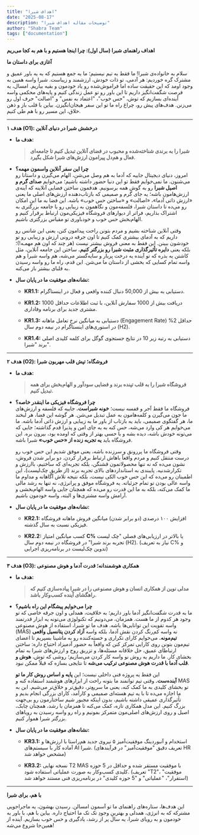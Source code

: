 ```yaml
---
title: "اهداف شبرا"
date: "2025-08-17"
description: "توضیحات مقاله اهداف شبرا"
author: "Shabra Team"
tags: ["documentation"]
---
```


**اهداف راهنمای شبرا (سال اول): چرا اینجا هستیم و با هم به کجا می‌ریم**

**آغازی برای داستان ما**

سلام به خانواده‌ی شبرا! ما فقط یه تیم نیستیم؛ ما یه جمع‌ هستیم که به یه باور عمیق و مشترک گره خوردیم: هر آدمی، تو ذات خودش، ارزشمند و زیباست. شبرا واسه همین به وجود اومد که این حقیقت ساده اما فراموش‌شده رو یاد خودمون و بقیه بیاریم. امسال، یه فرصت شگفت‌انگیز داریم تا این باور رو تو عمل زندگی کنیم و پایه‌های محکمی واسه آینده‌ای بسازیم که توش، "حس خوب"، "اعتماد به نفس" و "اصالت" حرف اول رو می‌زنن. هدف‌های پیش رو، چراغ راه ما تو این سفر هیجان‌انگیزن. بیاین با قلب باز و ذهن خلاق، این مسیر رو با هم طی کنیم.

---

**هدف ۱ (O1): درخشش شبرا در دنیای آنلاین**

- **هدف ما:**
    
    > **شبرا را به برندی شناخته‌شده و محبوب در فضای آنلاین تبدیل کنیم تا جامعه‌ای فعال و هم‌دل پیرامون ارزش‌های شبرا شکل بگیرد.**
    
- **چرا این سفر آنلاین واسمون مهمه؟**  
    امروز، دنیای دیجیتال جاییه که آدما به هم وصل می‌شن، الهام می‌گیرن و داستانا رو می‌شنون. ما نمی‌خوایم فقط تو این دنیا حضور داشته باشیم؛ می‌خوایم **صدای گرم و اصیل شبرا** رو به گوش همه برسونیم. هدفمون ساختن فضایی آنلاینه که آینه‌ی ارزش‌هامون باشه؛ یه جای گرم و صمیمی که بازتاب‌دهنده ارزش‌های اصلی ما یعنی «ارزش ذاتی آدما»، «اصالت» و «ساختن حس خوب» باشه. این فضا به ما این امکان رو می‌ده تا داستان شبرا، فلسفه‌مون و نگاهمون به زیبایی رو با جامعه بزرگتری به اشتراک بذاریم، فراتر از دیوارهای فروشگاه فیزیکی‌مون ارتباط برقرار کنیم و الهام‌بخش حس خوب و خودباوری تو مقیاس بزرگتری باشیم.
    
    وقتی آنلاین شناخته بشیم و مردم بتونن راحت پیدامون کنن، یعنی این شانس رو داریم که به آدمای بیشتری کمک کنیم تا اون جرقه درونی ارزش و زیبایی رو تو خودشون ببینن. این فقط به معنی فروش بیشتر نیست (هر چند که اون هم مهمـه!)؛ بلکه یعنی **دایره تأثیرگذاری مثبت شبرا رو بزرگتر کنیم.** ساختن این جامعه آنلاین، مثل کاشتن یه بذره که تو آینده یه درخت پربار و سایه‌گستر می‌شه، هم واسه شبرا و هم واسه تمام کسایی که بخشی از داستان ما می‌شن. این قدم، راه ما رو واسه رسیدن به قلبای بیشتر باز می‌کنه.
    
- **نشانه‌های موفقیت ما در پایان سال:**
    
	- **KR1.1:** دستیابی به بیش از 50,000 دنبال کننده واقعی و فعال در اینستاگرام.
	    
	- **KR1.2:** دریافت بیش از 1000 سفارش آنلاین، با ثبت اطلاعات حداقل 1000 مشتری جدید برای برنامه وفاداری.
	    
	- **KR1.3:** دستیابی به میانگین نرخ تعامل ماهانه (Engagement Rate) حداقل 2% در استوری‌های اینستاگرام در نیمه دوم سال (H2).
	    
	- **KR1.4:** دستیابی به رتبه زیر 10 در نتایج جستجوی گوگل برای کلمه کلیدی اصلی برند "شبرا".
---

**هدف ۲ (O2): فروشگاه؛ تپش قلب مهربون شبرا**

- **هدف ما:**
    
    > **فروشگاه شبرا را به قلب تپنده برند و فضایی سودآور و الهام‌بخش برای همه تبدیل کنیم.**
    
- **چرا فروشگاه فیزیکی ما اینقدر خاصه؟**  
    فروشگاه ما فقط آجر و قفسه نیست؛ **خونه شبراست.** جاییه که فلسفه و ارزش‌های ما جون می‌گیرن و کلمه‌هامون به عمل تبدیل می‌شن. هر گوشه این فضا، هر لبخند ما، هر گفتگوی صمیمی، باید یه بازتاب از باور ما به زیبایی و ارزش ذاتی آدما باشه. ما می‌خوایم هر کی وارد می‌شه، حس کنه به یه جای امن و پذیرا قدم گذاشته؛ جایی که می‌تونه خودش باشه، دیده بشه و با حسی بهتر از وقتی که اومده بود، بیرون بره. این فروشگاه باید **یه تجربه زنده از «حس خوب»** شبرا باشه.
    
    وقتی فروشگاه ما پررونق و سرزنده باشه، یعنی موفق شدیم این حس خوب رو درست منتقل کنیم و مردم واقعاً باهاش ارتباط برقرار کردن. دو برابر شدن فروش، نشون می‌ده که نه تنها محصولاتمون قشنگن، بلکه تجربه‌ای که ساختیم، باارزش و تکرارشدنیه. پایبندی به استانداردهای بالای تجربه برند (از طریق چک‌لیست)، این اطمینان رو می‌ده که این حس خوب الکی نیست، بلکه نتیجه تلاش آگاهانه و مداوم ما واسه عالی بودن تو تمام جزئیاته. یه فروشگاه موفق و پرانرژی، نه تنها به رشد مالی ما کمک می‌کنه، بلکه به ما این قدرت رو می‌ده که همچنان جایی واسه الهام‌بخشی و آرامش واسه مشتری‌ها و البته، واسه خودمون باشیم.
    
- **نشانه‌های موفقیت ما در پایان سال:**
	    
	- **KR2.1:** افزایش ۱۰۰ درصدی (دو برابر شدن) میانگین فروش ماهانه فروشگاه فیزیکی نسبت به سال گذشته.
	    
	- **KR2.2:** کسب میانگین امتیاز **C%** یا بالاتر در ارزیابی‌های فصلی "چک لیست تجربه برند شبرا" در فروشگاه در نیمه دوم سال (H2). (نیاز به تعریف C% و تدوین چک‌لیست در برنامه‌ریزی اجرایی)

---

**هدف ۳ (O3): همکاری هوشمندانه؛ قدرت آدما و هوش مصنوعی**

- **هدف ما:**
    
    > **مدلی نوین از همکاری انسان و هوش مصنوعی را در شبرا پیاده‌سازی کنیم که راهگشای آینده کسب‌وکار باشد.**
    
- **چرا می‌خوایم پیشگام این راه باشیم؟**  
    ما به قدرت شگفت‌انگیز آدما باور داریم؛ به خلاقیت، همدلی و اون جرقه خاصی که تو وجود هر کدوم از ما هست. همزمان، می‌دونیم که تکنولوژی می‌تونه یه ابزار قدرتمند واسه تقویت این توانایی‌ها باشه. هدف ما تو شبرا، استفاده از هوش مصنوعی (MAS) نه واسه کم‌رنگ کردن نقش آدما، بلکه واسه **آزاد کردن پتانسیل واقعی تیم‌مونه.** می‌خوایم کارای تکراری و خسته‌کننده رو به ماشینا بسپریم تا اعضای تیم‌مون بتونن روی کارایی تمرکز کنن که واقعاً به حضور آدمیزاد احتیاج داره: ساختن ارتباطای عمیق، حل خلاقانه مسئله‌ها، و تزریق روح و ارزش‌های شبرا به تمام بخشای کار. ما داریم یه روش نو واسه کار کردن می‌سازیم؛ روشی که توش، **هوش و قلب آدما با قدرت هوش مصنوعی ترکیب می‌شه** تا نتایجی بسازه که قبلاً ممکن نبود.
    
    این فقط یه پروژه فنی داخلی نیست؛ این **پایه و اساس روش کار ما تو آینده‌ست.** وقتی تیم توانمند ما بتونه راحت از ابزارهای هوشمند استفاده کنه و MAS تو بخشای کلیدی به ما کمک کنه، یعنی ما سریع‌تر، دقیق‌تر و خلاق‌تر می‌شیم. این به ما اجازه می‌ده تا با یه تیم هسته‌ای صمیمی و کارآمد، کارای بزرگی انجام بدیم و تأثیرگذاری عمیقی داشته باشیم، بدون اینکه مجبور شیم ساختارمون رو بی‌جهت بزرگ کنیم. این مدل همکاری تازه، کمک می‌کنه تا همزمان با رشد، همچنان چابک، اصیل و روی ارزش‌های اصلی‌مون متمرکز بمونیم و راه رو واسه رسیدن به رویاهای بزرگتر شبرا هموار کنیم.
    
- **نشانه‌های موفقیت ما در پایان سال:**
    
	- **KR3.1:** استخدام و آنبوردینگ موفقیت‌آمیز ۵ نیروی جدید هم‌راستا با ارزش‌ها و آماده کار با سیستم‌های AI شبرا. (تعریف دقیق "موفقیت‌آمیز" در فرآیندهای HR مشخص خواهد شد)
	    
	- **KR3.2:** نسخه نهایی T2 MAS با موفقیت مستقر شده و حداقل در 5 حوزه کلیدی کسب‌وکار به صورت عملیاتی استفاده شود. (تعریف "T2"، "موفقیت استقرار"، "عملیاتی" و "5 حوزه کلیدی" در برنامه‌ریزی فنی مستند خواهد شد)

---

**با هم، برای شبرا**

این هدف‌ها، ستاره‌های راهنمای ما تو آسمون امسالن. رسیدن بهشون، یه ماجراجویی مشترکه که به انرژی، همدلی و بهترینِ وجودِ تک تک ما احتیاج داره. بیاین با هم، با باور به خودمون و به رویای شبرا، یه سال پر از رشد، یادگیری و حس خوب بسازیم. آینده از همین‌جا شروع می‌شه!